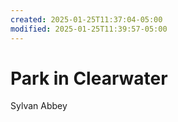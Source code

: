 ```yaml
---
created: 2025-01-25T11:37:04-05:00
modified: 2025-01-25T11:39:57-05:00
---
```


# Park in Clearwater

Sylvan Abbey
